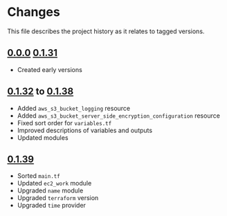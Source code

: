 # Changes
This file describes the project history as it relates to tagged versions.

## [0.0.0](.) [0.1.31](.)
- Created early versions

## [0.1.32](.) to  [0.1.38](.)
- Added `aws_s3_bucket_logging` resource
- Added `aws_s3_bucket_server_side_encryption_configuration` resource
- Fixed sort order for `variables.tf`
- Improved descriptions of variables and outputs
- Updated modules

## [0.1.39](.)
- Sorted `main.tf`
- Updated `ec2_work` module
- Upgraded `name` module
- Upgraded `terraform` version
- Upgraded `time` provider

